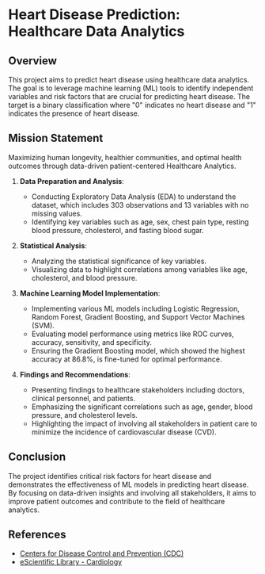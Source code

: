 
# Heart Disease Prediction: Healthcare Data Analytics

## Overview

This project aims to predict heart disease using healthcare data analytics. The goal is to leverage machine learning (ML) tools to identify independent variables and risk factors that are crucial for predicting heart disease. The target is a binary classification where "0" indicates no heart disease and "1" indicates the presence of heart disease.

## Mission Statement
Maximizing human longevity, healthier communities, and optimal health outcomes through data-driven patient-centered Healthcare Analytics.

1. **Data Preparation and Analysis**:
   - Conducting Exploratory Data Analysis (EDA) to understand the dataset, which includes 303 observations and 13 variables with no missing values.
   - Identifying key variables such as age, sex, chest pain type, resting blood pressure, cholesterol, and fasting blood sugar.

2. **Statistical Analysis**:
   - Analyzing the statistical significance of key variables.
   - Visualizing data to highlight correlations among variables like age, cholesterol, and blood pressure.

3. **Machine Learning Model Implementation**:
   - Implementing various ML models including Logistic Regression, Random Forest, Gradient Boosting, and Support Vector Machines (SVM).
   - Evaluating model performance using metrics like ROC curves, accuracy, sensitivity, and specificity.
   - Ensuring the Gradient Boosting model, which showed the highest accuracy at 86.8%, is fine-tuned for optimal performance.

4. **Findings and Recommendations**:
   - Presenting findings to healthcare stakeholders including doctors, clinical personnel, and patients.
   - Emphasizing the significant correlations such as age, gender, blood pressure, and cholesterol levels.
   - Highlighting the impact of involving all stakeholders in patient care to minimize the incidence of cardiovascular disease (CVD).

## Conclusion

The project identifies critical risk factors for heart disease and demonstrates the effectiveness of ML models in predicting heart disease. By focusing on data-driven insights and involving all stakeholders, it aims to improve patient outcomes and contribute to the field of healthcare analytics.

## References
- [Centers for Disease Control and Prevention (CDC)](https://www.cdc.gov)
- [eScientific Library - Cardiology](https://escientificlibrary.com/cardiology/)
